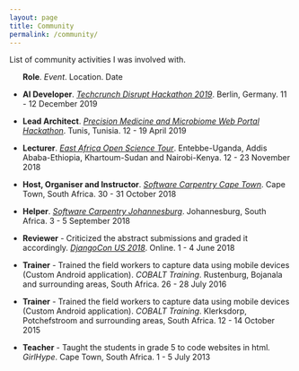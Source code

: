 ```yaml
---
layout: page
title: Community
permalink: /community/
---
```

List of community activities I was involved with.
<section class="list">
<ul>

  <strong>Role</strong>. <em>Event</em>. Location. Date

  <li>
    <p><strong>AI Developer</strong>. <em><a href="https://techcrunch.com/">Techcrunch Disrupt Hackathon 2019</a></em>.
      Berlin, Germany. 11 - 12 December 2019
    </p>
  </li>
  <li>
    <p><strong>Lead Architect</strong>. <em><a href="https://github.com/h3abionet/african_genomics_medicine_portal">Precision Medicine and Microbiome Web Portal Hackathon</a></em>.
      Tunis, Tunisia. 12 - 19 April 2019
    </p>
  </li>
  <li>
    <p><strong>Lecturer</strong>. <em><a href="https://mozillascience.github.io/EastAfricaWOW/">East Africa Open Science Tour</a></em>.
      Entebbe-Uganda, Addis Ababa-Ethiopia, Khartoum-Sudan and Nairobi-Kenya. 12 - 23 November 2018
    </p>
  </li>
  <li>
    <p><strong>Host, Organiser and Instructor</strong>. <em><a href="https://h3abionet.github.io/2018-10-30-SWC-course/">Software Carpentry Cape Town</a></em>.
      Cape Town, South Africa. 30 - 31 October 2018
    </p>
  </li>
  <li>
    <p><strong>Helper</strong>. <em><a href="http://carpentryconnectza.org/">Software Carpentry Johannesburg</a></em>.
      Johannesburg, South Africa. 3 - 5 September 2018
    </p>
  </li>
  <li>
    <p><strong>Reviewer</strong> - Criticized the abstract submissions and graded it accordingly. <em><a href="https://2018.djangocon.us/">DjangoCon US 2018</a></em>.
      Online. 1 - 4 June 2018
    </p>
  </li>

  <li>
    <p><strong>Trainer</strong> - Trained the field workers to capture data using mobile devices (Custom Android application). <em>COBALT Training</em>.
      Rustenburg, Bojanala and surrounding areas, South Africa.  26 - 28 July 2016
    </p>
  </li>

  <li>
    <p><strong>Trainer</strong> - Trained the field workers to capture data using mobile devices (Custom Android application). <em>COBALT Training</em>.
      Klerksdorp, Potchefstroom and surrounding areas, South Africa.  12 - 14 October 2015
    </p>
  </li>

  <li>
    <p><strong>Teacher</strong> - Taught the students in grade 5 to code websites in html. <em>GirlHype</em>.
      Cape Town, South Africa.  1 - 5 July 2013
    </p>
  </li>

</ul>
</section>
